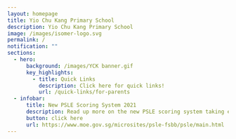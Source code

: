 ```yaml
---
layout: homepage
title: Yio Chu Kang Primary School
description: Yio Chu Kang Primary School
image: /images/isomer-logo.svg
permalink: /
notification: ""
sections:
  - hero:
      background: /images/YCK banner.gif
      key_highlights:
        - title: Quick Links
          description: Click here for quick links!
          url: /quick-links/for-parents
  - infobar:
      title: New PSLE Scoring System 2021
      description: Read up more on the new PSLE scoring system taking effect in 2021
      button: click here
      url: https://www.moe.gov.sg/microsites/psle-fsbb/psle/main.html
---
```

